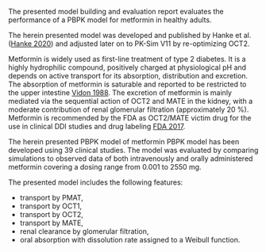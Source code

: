 The presented model building and evaluation report evaluates the performance of a PBPK model for metformin in healthy adults.

The herein presented model was developed and published by Hanke et al. ([Hanke 2020](#5-references)) and adjusted later on to PK-Sim V11 by re-optimizing OCT2.

Metformin is widely used as first-line treatment of type 2 diabetes. It is a highly hydrophilic compound, positively
charged at physiological pH and depends on active transport for its absorption, distribution and
excretion. The absorption of metformin is saturable and reported to be restricted to the upper
intestine [Vidon 1988](#5-references). The excretion of metformin is mainly mediated via the sequential action of OCT2 and
MATE in the kidney, with a moderate contribution of renal glomerular filtration (approximately
20 %). Metformin is recommended by the FDA as OCT2/MATE victim drug for the use in clinical
DDI studies and drug labeling [FDA 2017](#5-references).

The herein presented PBPK model of metformin PBPK model has been developed using 39 clinical studies. The model was evaluated by comparing simulations to observed data of both intravenously and orally administered metformin covering a dosing range from 0.001 to 2550 mg.

The presented model includes the following features:

- transport by PMAT,
- transport by OCT1,
- transport by OCT2,
- transport by MATE,
- renal clearance by glomerular filtration,
- oral absorption with dissolution rate assigned to a Weibull function.
